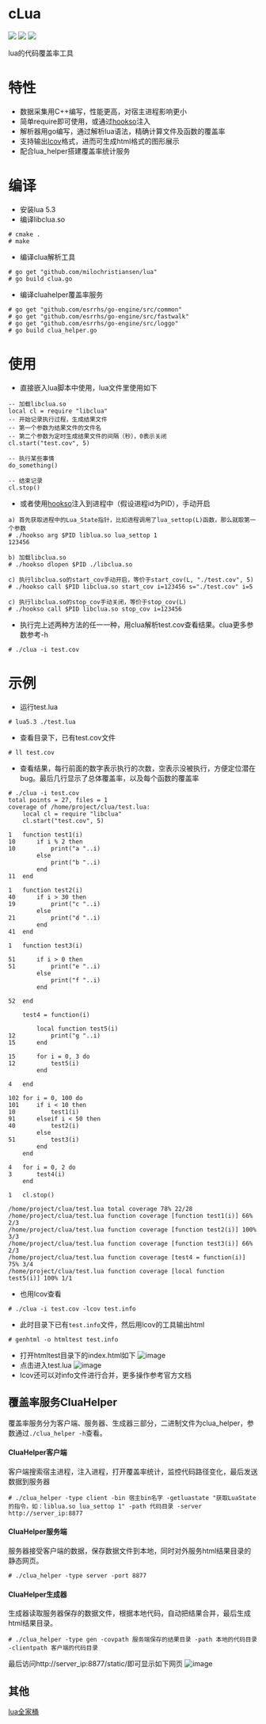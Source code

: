 # cLua
[<img src="https://img.shields.io/github/license/esrrhs/cLua">](https://github.com/esrrhs/cLua)
[<img src="https://img.shields.io/github/languages/top/esrrhs/cLua">](https://github.com/esrrhs/cLua)
[<img src="https://img.shields.io/github/actions/workflow/status/esrrhs/cLua/go.yml?branch=master">](https://github.com/esrrhs/cLua/actions)

lua的代码覆盖率工具

# 特性
* 数据采集用C++编写，性能更高，对宿主进程影响更小
* 简单require即可使用，或通过[hookso](https://github.com/esrrhs/hookso)注入
* 解析器用go编写，通过解析lua语法，精确计算文件及函数的覆盖率
* 支持输出[lcov](http://ltp.sourceforge.net/coverage/lcov.php)格式，进而可生成html格式的图形展示
* 配合lua_helper搭建覆盖率统计服务

# 编译
* 安装lua 5.3
* 编译libclua.so
```
# cmake .
# make
```
* 编译clua解析工具
```
# go get "github.com/milochristiansen/lua" 
# go build clua.go
```
* 编译cluahelper覆盖率服务
```
# go get "github.com/esrrhs/go-engine/src/common"
# go get "github.com/esrrhs/go-engine/src/fastwalk"
# go get "github.com/esrrhs/go-engine/src/loggo"
# go build clua_helper.go
```

# 使用
* 直接嵌入lua脚本中使用，lua文件里使用如下
```
-- 加载libclua.so
local cl = require "libclua"
-- 开始记录执行过程，生成结果文件
-- 第一个参数为结果文件的文件名
-- 第二个参数为定时生成结果文件的间隔（秒），0表示关闭
cl.start("test.cov", 5)

-- 执行某些事情
do_something()

-- 结束记录
cl.stop()
```
* 或者使用[hookso](https://github.com/esrrhs/hookso)注入到进程中（假设进程id为PID），手动开启
```
a) 首先获取进程中的Lua_State指针，比如进程调用了lua_settop(L)函数，那么就取第一个参数
# ./hookso arg $PID liblua.so lua_settop 1 
123456

b) 加载libclua.so
# ./hookso dlopen $PID ./libclua.so

c) 执行libclua.so的start_cov手动开启，等价于start_cov(L, "./test.cov", 5)
# ./hookso call $PID libclua.so start_cov i=123456 s="./test.cov" i=5

c) 执行libclua.so的stop_cov手动关闭，等价于stop_cov(L)
# ./hookso call $PID libclua.so stop_cov i=123456
```
* 执行完上述两种方法的任一一种，用clua解析test.cov查看结果。clua更多参数参考-h
```
# ./clua -i test.cov
```

# 示例
* 运行test.lua
```
# lua5.3 ./test.lua
```
* 查看目录下，已有test.cov文件
```
# ll test.cov
```
* 查看结果，每行前面的数字表示执行的次数，空表示没被执行，方便定位潜在bug。最后几行显示了总体覆盖率，以及每个函数的覆盖率
```
# ./clua -i test.cov     
total points = 27, files = 1
coverage of /home/project/clua/test.lua:
    local cl = require "libclua"
    cl.start("test.cov", 5)
    
1   function test1(i)
10      if i % 2 then
10          print("a "..i)
        else
            print("b "..i)
        end
11  end
    
1   function test2(i)
40      if i > 30 then
19          print("c "..i)
        else
21          print("d "..i)
        end
41  end
    
1   function test3(i)
    
51      if i > 0 then
51          print("e "..i)
        else
            print("f "..i)
        end
    
52  end
    
    test4 = function(i)
    
        local function test5(i)
12          print("g "..i)
15      end
    
15      for i = 0, 3 do
12          test5(i)
        end
    
4   end
    
102 for i = 0, 100 do
101     if i < 10 then
10          test1(i)
91      elseif i < 50 then
40          test2(i)
        else
51          test3(i)
        end
    end
    
4   for i = 0, 2 do
3       test4(i)
    end
    
1   cl.stop()
    
/home/project/clua/test.lua total coverage 78% 22/28
/home/project/clua/test.lua function coverage [function test1(i)] 66% 2/3
/home/project/clua/test.lua function coverage [function test2(i)] 100% 3/3
/home/project/clua/test.lua function coverage [function test3(i)] 66% 2/3
/home/project/clua/test.lua function coverage [test4 = function(i)] 75% 3/4
/home/project/clua/test.lua function coverage [local function test5(i)] 100% 1/1
```
* 也用lcov查看
```
# ./clua -i test.cov -lcov test.info    
```
* 此时目录下已有```test.info```文件，然后用lcov的工具输出html
```
# genhtml -o htmltest test.info 
```
* 打开htmltest目录下的index.html如下
![image](./lcov1.png)
* 点击进入test.lua
![image](./lcov2.png)
* lcov还可以对info文件进行合并，更多操作参考官方文档

## 覆盖率服务CluaHelper
覆盖率服务分为客户端、服务器、生成器三部分，二进制文件为clua_helper，参数通过```./clua_helper -h```查看。

#### CluaHelper客户端
客户端搜索宿主进程，注入进程，打开覆盖率统计，监控代码路径变化，最后发送数据到服务器
```
# ./clua_helper -type client -bin 宿主bin名字 -getluastate "获取LuaState的指令，如：liblua.so lua_settop 1" -path 代码目录 -server http://server_ip:8877
```

#### CluaHelper服务端
服务器接受客户端的数据，保存数据文件到本地，同时对外服务html结果目录的静态网页。
```
# ./clua_helper -type server -port 8877
```

#### CluaHelper生成器
生成器读取服务器保存的数据文件，根据本地代码，自动把结果合并，最后生成html结果目录。
```
# ./clua_helper -type gen -covpath 服务端保存的结果目录 -path 本地的代码目录 -clientpath 客户端的代码目录
```
最后访问http://server_ip:8877/static/即可显示如下网页
![image](./lcov1.png)

## 其他
[lua全家桶](https://github.com/esrrhs/lua-family-bucket)
